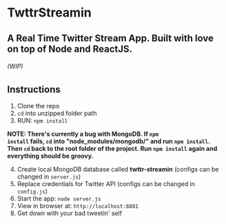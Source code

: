 # TwttrStreamin
## A Real Time Twitter Stream App. Built with love on top of Node and ReactJS.

###### (WIP)

## Instructions 

1. Clone the repo
2. <code>cd</code> into unzipped folder path
3. RUN: <code>npm install</code>

**NOTE: There's currently a bug with MongoDB. If <code>npm install</code> fails, <code>cd</code> into "node_modules/mongodb/" and run <code>npm install</code>. Then <code>cd</code> back to the root folder of the project. Run <code>npm install</code> again and everything should be groovy.**

4. Create local MongoDB database called **twttr-streamin** (configs can be changed in `server.js`)
5. Replace credentials for Twitter API (configs can be changed in `config.js`)
6. Start the app: `node server.js`
7. View in browser at: `http://localhost:8881`
8. Get down with your bad tweetin' self
